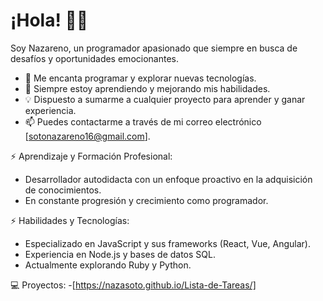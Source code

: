 # ¡Hola! 👋🚀

Soy Nazareno, un programador apasionado que siempre en busca de desafíos y oportunidades emocionantes.

- 👀 Me encanta programar y explorar nuevas tecnologías.
- 🌱 Siempre estoy aprendiendo y mejorando mis habilidades.
- 💡 Dispuesto a sumarme a cualquier proyecto para aprender y ganar experiencia.
- 📫 Puedes contactarme a través de mi correo electrónico [sotonazareno16@gmail.com].
  
⚡ Aprendizaje y Formación Profesional:
  - Desarrollador autodidacta con un enfoque proactivo en la adquisición de conocimientos.
  - En constante progresión y crecimiento como programador.

⚡ Habilidades y Tecnologías:
  - Especializado en JavaScript y sus frameworks (React, Vue, Angular).
  - Experiencia en Node.js y bases de datos SQL.
  - Actualmente explorando Ruby y Python.

💻 Proyectos:
  -[https://nazasoto.github.io/Lista-de-Tareas/]
